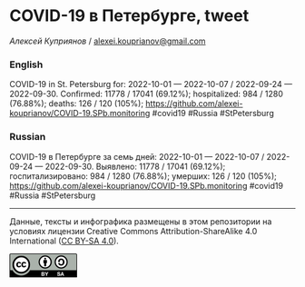 COVID-19 в Петербурге, tweet
============================

*Алексей Куприянов* /
<a href="mailto:alexei.kouprianov@gmail.com" class="email">alexei.kouprianov@gmail.com</a>

### English

COVID-19 in St. Petersburg for: 2022-10-01 — 2022-10-07 / 2022-09-24 —
2022-09-30. Сonfirmed: 11778 / 17041 (69.12%); hospitalized: 984 / 1280
(76.88%); deaths: 126 / 120 (105%);
<a href="https://github.com/alexei-kouprianov/COVID-19.SPb.monitoring" class="uri">https://github.com/alexei-kouprianov/COVID-19.SPb.monitoring</a>
\#covid19 \#Russia \#StPetersburg

### Russian

COVID-19 в Петербурге за семь дней: 2022-10-01 — 2022-10-07 / 2022-09-24
— 2022-09-30. Выявлено: 11778 / 17041 (69.12%); госпитализировано: 984 /
1280 (76.88%); умерших: 126 / 120 (105%);
<a href="https://github.com/alexei-kouprianov/COVID-19.SPb.monitoring" class="uri">https://github.com/alexei-kouprianov/COVID-19.SPb.monitoring</a>
\#covid19 \#Russia \#StPetersburg

------------------------------------------------------------------------

Данные, тексты и инфографика размещены в этом репозитории на условиях
лицензии Creative Commons Attribution-ShareAlike 4.0 International ([CC
BY-SA 4.0](https://creativecommons.org/licenses/by-sa/4.0/)).

![](../misc/CC-BY-SA-icon.png "CC-BY-SA")
